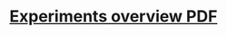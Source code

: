 # [Experiments overview PDF](https://github.com/yaraksen/deep_learning_homeworks/blob/master/bhw-01/experiments_review.pdf)